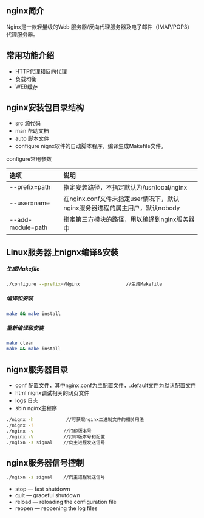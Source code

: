 ## nginx简介
Nginx是一款轻量级的Web 服务器/反向代理服务器及电子邮件（IMAP/POP3）代理服务器。

## 常用功能介绍
- HTTP代理和反向代理
- 负载均衡
- WEB缓存

## nginx安装包目录结构
- src 源代码
- man 帮助文档
- auto 脚本文件
- configure nignx软件的自动脚本程序，编译生成Makefile文件。

configure常用参数

选项|说明
:--|:--
--prefix=path|指定安装路径，不指定默认为/usr/local/nginx
--user=name|在nginx.conf文件未指定user情况下，默认nginx服务器进程的属主用户，默认nobody
--add-module=path|指定第三方模块的路径，用以编译到nginx服务器中

## Linux服务器上nignx编译&安装
##### 生成Makefile
```sh
./configure --prefix=/Nginx                 //生成Makefile
```
##### 编译和安装
```sh
make && make install
```
##### 重新编译和安装
```sh
make clean
make && make install
```
## nignx服务器目录
- conf 配置文件，其中nginx.conf为主配置文件，.default文件为默认配置文件
- html nignx调试相关的网页文件
- logs 日志
- sbin nginx主程序  
```sh
./nignx -h            //可获取nginx二进制文件的相关用法
./nignx -?
./nginx -v           //打印版本号
./nginx -V           //打印版本号和配置
./ngixn -s signal    //向主进程发送信号  
```

## nginx服务器信号控制
```sh
./ngixn -s signal    //向主进程发送信号
```
- stop — fast shutdown
- quit — graceful shutdown
- reload — reloading the configuration file
- reopen — reopening the log files

